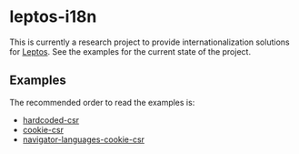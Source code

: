 # leptos-i18n

This is currently a research project to provide internationalization solutions for [Leptos](https://docs.rs/leptos). See the examples for the current state of the project.

## Examples

The recommended order to read the examples is:

- [hardcoded-csr](examples/hardcoded-csr)
- [cookie-csr](examples/cookie-csr)
- [navigator-languages-cookie-csr](examples/navigator-languages-cookie-csr)
